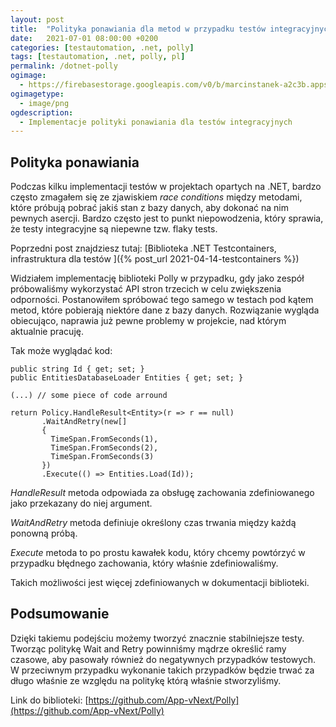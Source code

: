 ```yaml
---
layout: post
title:  "Polityka ponawiania dla metod w przypadku testów integracyjnych"
date:   2021-07-01 08:00:00 +0200
categories: [testautomation, .net, polly]
tags: [testautomation, .net, polly, pl]
permalink: /dotnet-polly
ogimage:
  - https://firebasestorage.googleapis.com/v0/b/marcinstanek-a2c3b.appspot.com/o/2021-07-01-retry-policy-in-test-methods%2FRetry%20policy%20for%20methods%20in%20terms%20of%20integration%20tests.png?alt=media&token=e5a5db4b-7f5b-4ffb-94fa-9d22751f79f6
ogimagetype:
  - image/png
ogdescription:
  - Implementacje polityki ponawiania dla testów integracyjnych
---
```


## Polityka ponawiania

Podczas kilku implementacji testów w projektach opartych na .NET, bardzo często zmagałem się ze zjawiskiem _race conditions_ między metodami, które próbują pobrać jakiś stan z bazy danych, aby dokonać na nim pewnych asercji. Bardzo często jest to punkt niepowodzenia, który sprawia, że ​​testy integracyjne są niepewne tzw. flaky tests.

Poprzedni post znajdziesz tutaj: [Biblioteka .NET Testcontainers, infrastruktura dla testów
]({% post_url 2021-04-14-testcontainers %})


Widziałem implementację biblioteki Polly w przypadku, gdy jako zespół próbowaliśmy wykorzystać API stron trzecich w celu zwiększenia odporności. Postanowiłem spróbować tego samego w testach pod kątem metod, które pobierają niektóre dane z bazy danych. Rozwiązanie wygląda obiecująco, naprawia już pewne problemy w projekcie, nad którym aktualnie pracuję.
 
Tak może wyglądać kod:

```
public string Id { get; set; }
public EntitiesDatabaseLoader Entities { get; set; }

(...) // some piece of code arround

return Policy.HandleResult<Entity>(r => r == null)
       .WaitAndRetry(new[]
       {
         TimeSpan.FromSeconds(1),
         TimeSpan.FromSeconds(2),
         TimeSpan.FromSeconds(3)
       })
       .Execute(() => Entities.Load(Id));
```

_HandleResult_ metoda odpowiada za obsługę zachowania zdefiniowanego jako przekazany do niej argument.

_WaitAndRetry_ metoda definiuje określony czas trwania między każdą ponowną próbą.

_Execute_ metoda to po prostu kawałek kodu, który chcemy powtórzyć w przypadku błędnego zachowania, który właśnie zdefiniowaliśmy.

Takich możliwości jest więcej zdefiniowanych w dokumentacji biblioteki.

## Podsumowanie

Dzięki takiemu podejściu możemy tworzyć znacznie stabilniejsze testy. Tworząc politykę Wait and Retry powinniśmy mądrze określić ramy czasowe, aby pasowały również do negatywnych przypadków testowych. W przeciwnym przypadku wykonanie takich przypadków będzie trwać za długo właśnie ze względu na politykę którą właśnie stworzyliśmy.

Link do biblioteki: [https://github.com/App-vNext/Polly](https://github.com/App-vNext/Polly) 

